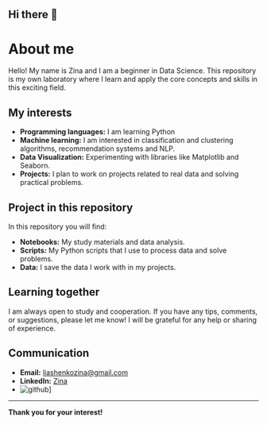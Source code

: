 ## Hi there 👋

# About me

Hello! My name is Zina and I am a beginner in Data Science. This repository is my own laboratory where I learn and apply the core concepts and skills in this exciting field.

## My interests

- **Programming languages:** I am learning Python
- **Machine learning:** I am interested in classification and clustering algorithms, recommendation systems and NLP.
- **Data Visualization:** Experimenting with libraries like Matplotlib and Seaborn.
- **Projects:** I plan to work on projects related to real data and solving practical problems.

## Project in this repository

In this repository you will find:

- **Notebooks:** My study materials and data analysis.
- **Scripts:** My Python scripts that I use to process data and solve problems.
- **Data:** I save the data I work with in my projects.

## Learning together

I am always open to study and cooperation. If you have any tips, comments, or suggestions, please let me know! I will be grateful for any help or sharing of experience.

## Communication

- **Email:** liashenkozina@gmail.com
- **LinkedIn:** [Zina]([https://www.linkedin.com/in/yourname/](https://www.linkedin.com/in/zinaida-liashenko/))
- ![github](https://img.shields.io/badge/GitHub-000000?style=for-the-badge&logo=GitHub&logoColor=white)]

---
**Thank you for your interest!**

<!--
**zinaliashenko/zinaliashenko** is a ✨ _special_ ✨ repository because its `README.md` (this file) appears on your GitHub profile.

Here are some ideas to get you started:

- 🔭 I’m currently working on ...
- 🌱 I’m currently learning ...
- 👯 I’m looking to collaborate on ...
- 🤔 I’m looking for help with ...
- 💬 Ask me about ...
- 📫 How to reach me: ...
- 😄 Pronouns: ...
- ⚡ Fun fact: ...
-->
